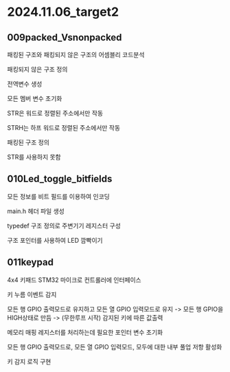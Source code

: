 # 2024.11.06_target2

## 009packed_Vsnonpacked

패킹된 구조와 패킹되지 않은 구조의 어셈블리 코드분석

패킹되지 않은 구조 정의

전역변수 생성

모든 멤버 변수 초기화

STR은 워드로 정렬된 주소에서만 작동

STRH는 하프 워드로 정렬된 주소에서만 작동

패킹된 구조 정의

STR를 사용하지 못함


## 010Led_toggle_bitfields

모든 정보를 비트 필드를 이용하여 인코딩

main.h 헤더 파일 생성

typedef 구조 정의로 주변기기 레지스터 구성

구조 포인터를 사용하여 LED 깜빡이기


## 011keypad

4x4 키패드 STM32 마이크로 컨트롤러에 인터페이스

키 누름 이벤트 감지

모든 행 GPIO 출력모드로 유지하고 모든 열 GPIO 입력모드로 유지 -> 모든 행 GPIO을 HIGH상태로 만듬 -> (무한루프 시작) 감지된 키에 따른 값출력

메모리 매핑 레지스터를 처리하는데 필요한 포인터 변수 초기화

모든 행 GPIO 출력모드로, 모든 열 GPIO 입력모드, 모두에 대한 내부 풀업 저항 활성화

키 감지 로직 구현


